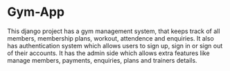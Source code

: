 # Gym-App
This django project has a gym management system, that keeps
track of all members, membership plans, workout, attendence
and enquiries.
It also has authentication system which allows users to sign up, sign in or sign out of their accounts.
It has the admin side which allows extra features like manage members, payments, enquiries, plans and trainers details. 
